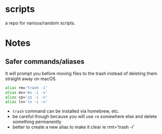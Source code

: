 # scripts

a repo for various/random scripts. 

# Notes

## Safer commands/aliases

It will prompt you before moving files to the trash instead of deleting them straight away on macOS.

```sh
alias rm='trash -i'
alias mv='mv -i -v'
alias cp='cp -i -v'
alias ln='ln -i -v'
```

- `trash` command can be installed via homebrew, etc.
- be careful though because you will use `rm` somewhere else and delete something permanently
- better to create a new alias to make it clear ie rmt='trash -i'
